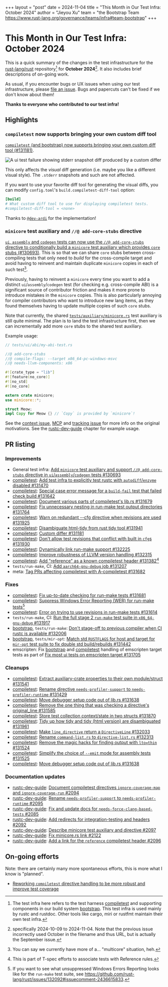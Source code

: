 +++
layout = "post"
date = 2024-11-04
title = "This Month in Our Test Infra: October 2024"
author = "Jieyou Xu"
team = "the Bootstrap Team <https://www.rust-lang.org/governance/teams/infra#team-bootstrap>"
+++

# This Month in Our Test Infra: October 2024

<!-- time period: 2024-10-09 through 2024-11-04 -->

This is a quick summary of the changes in the test infrastructure for the [rust-lang/rust][r-l/r]
repository[^scope] for **October 2024**[^spec-date]. It also includes brief descriptions of on-going
work.

[^scope]: The test infra here refers to the test harness [compiletest] and supporting components in
our build system [bootstrap]. This test infra is used mainly by rustc and rustdoc. Other tools like
cargo, miri or rustfmt maintain their own test infra.
[^spec-date]: specifically 2024-10-09 to 2024-11-04. Note that the previous issue incorrectly used
    October in the filename and thus URL, but is actually the September issue.

As usual, if you encounter bugs or UX issues when using our test infrastructure, please [file an
issue][new-issue]. Bugs and papercuts can't be fixed if we don't know about them!

**Thanks to everyone who contributed to our test infra!**

## Highlights

### `compiletest` now supports bringing your own custom diff tool

[`compiletest` (and bootstrap) now supports bringing your own custom diff tool
(#131181)][custom-diff-tool].

![A ui test failure showing stderr snapshot diff produced by a custom differ](../../../../images/2024-11-04-test-infra-oct-2024-2/compiletest-custom-differ.png)

This only affects the *visual* diff generation (i.e. maybe you like a different visual style). The
`.stderr` snapshots and such are not affected.

If you want to use your favorite diff tool for generating the visual diffs, you can modify
`config.toml`'s `build.compiletest-diff-tool` option:

```toml
[build]
# What custom diff tool to use for displaying compiletest tests.
#compiletest-diff-tool = <none>
```

Thanks to [`@dev-ardi`] for the implementation!

[`@dev-ardi`]: https://github.com/dev-ardi
[custom-diff-tool]: https://github.com/rust-lang/rust/pull/131181

### `minicore` test auxiliary and `//@ add-core-stubs` directive 

[`ui`, `assembly` and `codegen` tests can now use the `//@ add-core-stubs` directive to
conditionally build a `minicore` test auxiliary which provides `core` stubs
(#130693)](https://github.com/rust-lang/rust/pull/130693). This is so that we can share `core` stubs
between cross-compiling tests that only need to *build* for the cross-compile target and avoid
having to reinvent and maintain duplicate `minicore` copies in each of such test[^multicore].

[^multicore]: You can say we currently have more of a... "multicore" situation, heh.

Previously, having to reinvent a `minicore` every time you want to add a distinct
`ui`/`assembly`/`codegen` test (for checking e.g. cross-compile ABI) is a significant source of
contributor friction and makes it more prone to introduce mistakes in the `minicore` copies. This is
also particularly annoying for compiler contributors who want to introduce new lang items, as they
found themselves having to update multiple copies of such `core` stubs.

Note that currently, the shared [`tests/auxiliary/minicore.rs`][minicore] test auxiliary is still
quite minimal. The plan is to land the test infrastructure first, then we can incrementally add more
`core` stubs to the shared test auxiliary.

Example usage:

```rs
// tests/ui/abi/my-abi-test.rs

//@ add-core-stubs
//@ compile-flags: --target x86_64-pc-windows-msvc
//@ needs-llvm-components: x86

#![crate_type = "lib"]
#![feature(no_core)]
#![no_std]
#![no_core]

extern crate minicore;
use minicore::*;

struct Meow;
impl Copy for Meow {} // `Copy` is provided by `minicore`!
```

See the [context issue][minicore-ctxt], [MCP][minicore-mcp] and [tracking issue][minicore-tracking]
for more info on the original motivations. See the [rustc-dev-guide][minicore-dev-guide] chapter for
example usage.

[minicore]: https://github.com/rust-lang/rust/blob/master/tests/auxiliary/minicore.rs
[minicore-ctxt]: https://github.com/rust-lang/rust/issues/130375
[minicore-tracking]: https://github.com/rust-lang/rust/issues/131485
[minicore-mcp]: https://github.com/rust-lang/compiler-team/issues/786
[minicore-dev-guide]: https://rustc-dev-guide.rust-lang.org/tests/minicore.html

## PR listing

### Improvements

- General test infra: [Add `minicore` test auxiliary and support `//@ add-core-stubs` directive in `ui`/`assembly`/`codegen` tests #130693](https://github.com/rust-lang/rust/pull/130693)
- [compiletest]: [Add test infra to explicitly test rustc with `autodiff`/`enzyme` disabled #131470](https://github.com/rust-lang/rust/pull/131470)
- [compiletest]: [Special case error message for a `build-fail` test that failed check build #131642](https://github.com/rust-lang/rust/pull/131642)
- [compiletest]: [Document various parts of compiletest's lib.rs #131679](https://github.com/rust-lang/rust/pull/131679)
- [compiletest]: [Fix unnecessary nesting in run-make test output directories #131764](https://github.com/rust-lang/rust/pull/131764)
- [compiletest]: [Warn on redundant --cfg directive when revisions are used #131925](https://github.com/rust-lang/rust/pull/131925)
- [compiletest]: [Disambiguate html-tidy from rust tidy tool #131941](https://github.com/rust-lang/rust/pull/131941)
- [compiletest]: [Custom differ #131181](https://github.com/rust-lang/rust/pull/131181)
- [compiletest]: [Don't allow test revisions that conflict with built in `cfg`s #131930](https://github.com/rust-lang/rust/pull/131930)
- [compiletest]: [Dynamically link run-make support #132225](https://github.com/rust-lang/rust/pull/132225)
- [compiletest]: [Improve robustness of LLVM version handling #132315](https://github.com/rust-lang/rust/pull/132315)
- [compiletest]: [Add "reference" as a known compiletest header #131382](https://github.com/rust-lang/rust/pull/131382)[^spec]
- `tests/run-make`, CI: [Add `aarch64-gnu-debug` job #131207](https://github.com/rust-lang/rust/pull/131207)
- meta: [Tag PRs affecting compiletest with A-compiletest #131682](https://github.com/rust-lang/rust/pull/131682)

[^spec]: This is part of T-spec efforts to associate tests with Reference rules.

### Fixes

- [compiletest]: [Fix up-to-date checking for run-make tests #131681](https://github.com/rust-lang/rust/pull/131681)
- [compiletest]: [Suppress Windows Error Reporting (WER) for run-make tests](https://github.com/rust-lang/rust/pull/132093)[^wer-fun]
- [compiletest]: [Error on trying to use revisions in run-make tests #131614](https://github.com/rust-lang/rust/pull/131614)
- `tests/run-make`, CI: [Run the full stage 2 `run-make` test suite in `x86_64-gnu-debug` #131917](https://github.com/rust-lang/rust/pull/131917)
- [bootstrap], `tests/run-make`: [Don't stage-off to previous compiler when CI rustc is available #132006](https://github.com/rust-lang/rust/pull/132006)
- [bootstrap], `tests/mir-opt`: [Match std `RUSTFLAGS` for host and target for `mir-opt` test suite to fix double std build/rebuilds #131442](https://github.com/rust-lang/rust/pull/131442) 
- emscripten: Fix [bootstrap] and [compiletest] handling of emscripten target tests as part of [Fix most ui tests on emscripten target #131705](https://github.com/rust-lang/rust/pull/131705)

[^wer-fun]: If you want to see what unsuppressed Windows Errors Reporting looks like for the `run-make` test suite, see <https://github.com/rust-lang/rust/issues/132092#issuecomment-2436615833>.

### Cleanups

- [compiletest]: [Extract auxiliary-crate properties to their own module/struct #131541](https://github.com/rust-lang/rust/pull/131541)
- [compiletest]: [Rename directive `needs-profiler-support` to `needs-profiler-runtime` #131429](https://github.com/rust-lang/rust/pull/131429)
- [compiletest]: [Move debugger setup code out of lib.rs #131638](https://github.com/rust-lang/rust/pull/131638)
- [compiletest]: [Remove the one thing that was checking a directive's original_line #131585](https://github.com/rust-lang/rust/pull/131585)
- [compiletest]: [Store test collection context/state in two structs #131870](https://github.com/rust-lang/rust/pull/131870)
- [compiletest]: [Tidy up how tidy and tidy (html version) are disambiguated #131961](https://github.com/rust-lang/rust/pull/131961)
- [compiletest]: [Make `line_directive` return a `DirectiveLine` #132033](https://github.com/rust-lang/rust/pull/132033)
- [compiletest]: [Rename `command-list.rs` to `directive-list.rs` #132313](https://github.com/rust-lang/rust/pull/132313)
- [compiletest]: [Remove the magic hacks for finding output with `lto=thin` #131524](https://github.com/rust-lang/rust/pull/131524)
- [compiletest]: [Simplify the choice of `--emit` mode for assembly tests #131525](https://github.com/rust-lang/rust/pull/131525)
- [compiletest]: [Move debugger setup code out of lib.rs #131638](https://github.com/rust-lang/rust/pull/131638)

### Documentation updates

- [rustc-dev-guide]: [Document compiletest directives `ignore-coverage-map` and `ignore-coverage-run` #2094](https://github.com/rust-lang/rustc-dev-guide/pull/2094)
- [rustc-dev-guide]: [Rename `needs-profiler-support` to `needs-profiler-runtime` #2095](https://github.com/rust-lang/rustc-dev-guide/pull/2095)
- [rustc-dev-guide]: [Fix and update docs for `needs-force-clang-based-tests` #2085](https://github.com/rust-lang/rustc-dev-guide/pull/2085)
- [rustc-dev-guide]: [Add redirects for integration-testing and headers #2092](https://github.com/rust-lang/rustc-dev-guide/pull/2092)
- [rustc-dev-guide]: [Describe minicore test auxiliary and directive #2097](https://github.com/rust-lang/rustc-dev-guide/pull/2097)
- [rustc-dev-guide]: [Fix minicore.rs link #2122](https://github.com/rust-lang/rustc-dev-guide/pull/2122)
- [rustc-dev-guide]: [Add a link for the `reference` compiletest header #2096](https://github.com/rust-lang/rustc-dev-guide/pull/2096)

## On-going efforts

Note: there are certainly many more spontaneous efforts, this is more what I know is "planned".

- [Reworking `compiletest` directive handling to be more robust and improve test coverage](https://rust-lang.zulipchat.com/#narrow/channel/326414-t-infra.2Fbootstrap/topic/.28Rubberducking.29.20compiletest.20test.20discovery.20.2F.20directives)


[r-l/r]: https://github.com/rust-lang/rust
[rustc-dev-guide]: https://github.com/rust-lang/rustc-dev-guide
[compiletest]: https://github.com/rust-lang/rust/tree/master/src/tools/compiletest
[bootstrap]: https://github.com/rust-lang/rust/tree/master/src/bootstrap
[new-issue]: https://github.com/rust-lang/rust/issues/new
